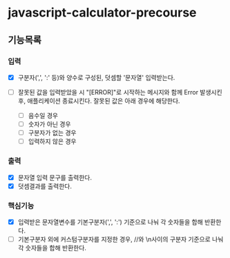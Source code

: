 # javascript-calculator-precourse

## 기능목록

### 입력

- [x] 구분자(',', ':' 등)와 양수로 구성된, 덧셈할 '문자열' 입력받는다.

- [ ] 잘못된 값을 입력받았을 시 "[ERROR]"로 시작하는 메시지와 함께 Error 발생시킨 후, 애플리케이션 종료시킨다. 잘못된 값은 아래 경우에 해당한다.
  - [ ] 음수일 경우
  - [ ] 숫자가 아닌 경우
  - [ ] 구분자가 없는 경우
  - [ ] 입력하지 않은 경우

### 출력

- [x] 문자열 입력 문구를 출력한다.
- [x] 덧셈결과를 출력한다.

### 핵심기능

- [x] 입력받은 문자열변수를 기본구분자(',', ':') 기준으로 나눠 각 숫자들을 합해 반환한다.
- [ ] 기본구분자 외에 커스텀구분자를 지정한 경우, //와 \n사이의 구분자 기준으로 나눠 각 숫자들을 합해 반환한다.
